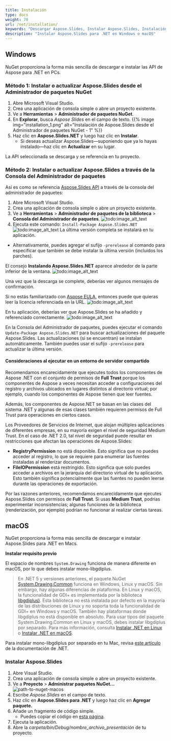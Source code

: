 ```yaml
---
title: Instalación
type: docs
weight: 70
url: /net/installation/
keywords: "Descargar Aspose.Slides, Instalar Aspose.Slides, Instalación de Aspose.Slides, Windows, macOS, .NET"
description: "Instalar Aspose.Slides para .NET en Windows o macOS"
---
```


## **Windows**
NuGet proporciona la forma más sencilla de descargar e instalar las API de Aspose para .NET en PCs.

### **Método 1: Instalar o actualizar Aspose.Slides desde el Administrador de paquetes NuGet**

1. Abre Microsoft Visual Studio.
2. Crea una aplicación de consola simple o abre un proyecto existente.
3. Ve a **Herramientas** > **Administrador de paquetes NuGet**.
4. En **Explorar**, busca *Aspose Slides* en el campo de texto.
{{% image img="installation_1.png" alt="Instalación de Aspose.Slides desde el Administrador de paquetes NuGet - 1" %}}
5. Haz clic en **Aspose.Slides.NET** y luego haz clic en **Instalar**.
   * Si deseas actualizar Aspose.Slides—suponiendo que ya lo hayas instalado—haz clic en **Actualizar** en su lugar.

La API seleccionada se descarga y se referencia en tu proyecto.

### **Método 2: Instalar o actualizar Aspose.Slides a través de la Consola del Administrador de paquetes**

Así es como se referencia [Aspose.Slides API](https://www.nuget.org/packages/Aspose.Slides.NET/) a través de la consola del administrador de paquetes:

1. Abre Microsoft Visual Studio.
2. Crea una aplicación de consola simple o abre un proyecto existente.
3. Ve a **Herramientas** > **Administrador de paquetes de la biblioteca** > **Consola del Administrador de paquetes**.
![todo:image_alt_text](installation_2.png)
4. Ejecuta este comando: `Install-Package Aspose.Slides.NET`
![todo:image_alt_text](installation_3.png)
La última versión completa se instalará en tu aplicación.

* Alternativamente, puedes agregar el sufijo `-prerelease` al comando para especificar que también se debe instalar la última versión (incluidos los parches).

El consejo **Instalando Aspose.Slides.NET** aparece alrededor de la parte inferior de la ventana.
![todo:image_alt_text](installation_4.png)

Una vez que la descarga se complete, deberías ver algunos mensajes de confirmación.

Si no estás familiarizado con [Aspose EULA](https://about.aspose.com/legal/eula), entonces puede que quieras leer la licencia referenciada en la URL.
![todo:image_alt_text](installation_5.png)

En tu aplicación, deberías ver que Aspose.Slides se ha añadido y referenciado correctamente.
![todo:image_alt_text](installation_6.png)

En la Consola del Administrador de paquetes, puedes ejecutar el comando `Update-Package Aspose.Slides.NET` para buscar actualizaciones del paquete Aspose.Slides. Las actualizaciones (si se encuentran) se instalan automáticamente. También puedes usar el sufijo `-prerelease` para actualizar la última versión.
#### **Consideraciones al ejecutar en un entorno de servidor compartido**
Recomendamos encarecidamente que ejecutes todos los componentes de Aspose .NET con el conjunto de permisos de **Full Trust** porque los componentes de Aspose a veces necesitan acceder a configuraciones del registro y archivos ubicados en lugares distintos al directorio virtual; por ejemplo, cuando los componentes de Aspose tienen que leer fuentes.

Además, los componentes de Aspose.NET se basan en las clases del sistema .NET y algunas de esas clases también requieren permisos de Full Trust para operaciones en ciertos casos.

Los Proveedores de Servicios de Internet, que alojan múltiples aplicaciones de diferentes empresas, en su mayoría exigen el nivel de seguridad Medium Trust. En el caso de .NET 2.0, tal nivel de seguridad puede resultar en restricciones que afectan las operaciones de Aspose.Slides:

- **RegistryPermission** no está disponible. Esto significa que no puedes acceder al registro, lo que se requiere para enumerar las fuentes instaladas al renderizar documentos.
- **FileIOPermission** está restringido. Esto significa que solo puedes acceder a archivos en la jerarquía del directorio virtual de tu aplicación. Esto también significa potencialmente que las fuentes no pueden leerse durante las operaciones de exportación.

Por las razones anteriores, recomendamos encarecidamente que ejecutes Aspose.Slides con permisos de **Full Trust**. Si usas **Medium Trust**, podrías experimentar inconsistencias; algunas funciones de la biblioteca (renderización, por ejemplo) podrían no funcionar al realizar ciertas tareas.

## **macOS**

NuGet proporciona la forma más sencilla de descargar e instalar Aspose.Slides para .NET en Macs.

**Instalar requisito previo**

El espacio de nombres `System.Drawing` funciona de manera diferente en macOS, por lo que debes instalar mono-libgdiplus.

> En .NET 5 y versiones anteriores, el paquete NuGet [System.Drawing.Common](https://www.nuget.org/packages/System.Drawing.Common/) funciona en Windows, Linux y macOS. Sin embargo, hay algunas diferencias de plataforma. En Linux y macOS, la funcionalidad de GDI+ es implementada por la biblioteca [libgdiplus)](https://www.mono-project.com/docs/gui/libgdiplus/). Esta biblioteca no está instalada por defecto en la mayoría de las distribuciones de Linux y no soporta toda la funcionalidad de GDI+ en Windows y macOS. También hay plataformas donde libgdiplus no está disponible en absoluto. Para usar tipos del paquete System.Drawing.Common en Linux y macOS, debes instalar libgdiplus por separado. Para más información, consulta [Instalar .NET en Linux](https://docs.microsoft.com/en-us/dotnet/core/install/linux) o [Instalar .NET en macOS](https://docs.microsoft.com/en-us/dotnet/core/install/macos#libgdiplus).

Para instalar mono-libgdiplus por separado en tu Mac, revisa [este artículo](https://docs.microsoft.com/en-us/dotnet/core/install/macos#libgdiplus) de la documentación de .NET.

### **Instalar Aspose.Slides**

1. Abre Visual Studio.
2. Crea una aplicación de consola simple o abre un proyecto existente.
3. Ve a **Proyecto** > **Administrar paquetes NuGet...**
   ![path-to-nuget-macos](path-to-nuget-macos.png)
4. Escribe *Aspose.Slides* en el campo de texto.
5. Haz clic en **Aspose.Slides para .NET** y luego haz clic en **Agregar paquete.**
6. Añade un fragmento de código simple.
   * Puedes copiar el código en [esta página](/slides/net/create-presentation/).
7. Ejecuta la aplicación.
8. Abre la *carpeta/bin/Debug/nombre_archivo_presentación* de tu proyecto.
